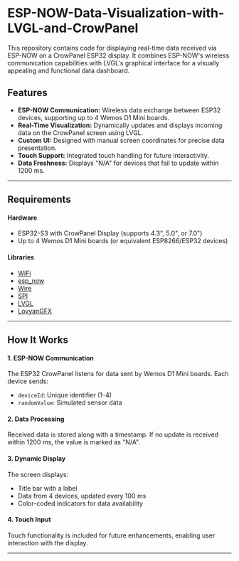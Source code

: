 # ESP-NOW-Data-Visualization-with-LVGL-and-CrowPanel
This repository contains code for displaying real-time data received via ESP-NOW on a CrowPanel ESP32 display. It combines ESP-NOW's wireless communication capabilities with LVGL's graphical interface for a visually appealing and functional data dashboard.

## Features

<ul>
  <li><b>ESP-NOW Communication:</b> Wireless data exchange between ESP32 devices, supporting up to 4 Wemos D1 Mini boards.</li>
  <li><b>Real-Time Visualization:</b> Dynamically updates and displays incoming data on the CrowPanel screen using LVGL.</li>
  <li><b>Custom UI:</b> Designed with manual screen coordinates for precise data presentation.</li>
  <li><b>Touch Support:</b> Integrated touch handling for future interactivity.</li>
  <li><b>Data Freshness:</b> Displays "N/A" for devices that fail to update within 1200 ms.</li>
</ul>

---

## Requirements

<h4>Hardware</h4>
<ul>
  <li>ESP32-S3 with CrowPanel Display (supports 4.3", 5.0", or 7.0")</li>
  <li>Up to 4 Wemos D1 Mini boards (or equivalent ESP8266/ESP32 devices)</li>
</ul>

<h4>Libraries</h4>
<ul>
  <li><a href="https://www.arduino.cc/reference/en/libraries/wifi/">WiFi</a></li>
  <li><a href="https://docs.espressif.com/projects/esp-idf/en/latest/esp32/api-reference/network/esp_now.html">esp_now</a></li>
  <li><a href="https://www.arduino.cc/en/reference/wire">Wire</a></li>
  <li><a href="https://www.arduino.cc/en/reference/SPI">SPI</a></li>
  <li><a href="https://github.com/lvgl/lvgl">LVGL</a></li>
  <li><a href="https://github.com/lovyan03/LovyanGFX">LovyanGFX</a></li>
</ul>

---

## How It Works

<h4>1. ESP-NOW Communication</h4>
<p>The ESP32 CrowPanel listens for data sent by Wemos D1 Mini boards. Each device sends:</p>
<ul>
  <li><code>deviceId</code>: Unique identifier (1–4)</li>
  <li><code>randomValue</code>: Simulated sensor data</li>
</ul>

<h4>2. Data Processing</h4>
<p>Received data is stored along with a timestamp. If no update is received within 1200 ms, the value is marked as "N/A".</p>

<h4>3. Dynamic Display</h4>
<p>The screen displays:</p>
<ul>
  <li>Title bar with a label</li>
  <li>Data from 4 devices, updated every 100 ms</li>
  <li>Color-coded indicators for data availability</li>
</ul>

<h4>4. Touch Input</h4>
<p>Touch functionality is included for future enhancements, enabling user interaction with the display.</p>

---
